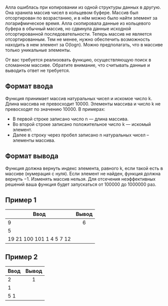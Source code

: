 Алла ошиблась при копировании из одной структуры данных в другую. Она хранила массив чисел в кольцевом буфере. Массив был отсортирован по возрастанию, и в нём можно было найти элемент за логарифмическое время. Алла скопировала данные из кольцевого буфера в обычный массив, но сдвинула данные исходной отсортированной последовательности. Теперь массив не является отсортированным. Тем не менее, нужно обеспечить возможность находить в нем элемент за O(logn).
Можно предполагать, что в массиве только уникальные элементы.

От вас требуется реализовать функцию, осуществляющую поиск в сломанном массиве. Обратите внимание, что считывать данные и выводить ответ не требуется.

## Формат ввода
Функция принимает массив натуральных чисел и искомое число k. Длина массива не превосходит 10000. Элементы массива и число k не превосходят по значению 10000.
В примерах:
 - В первой строке записано число n — длина массива.
 - Во второй строке записано положительное число k — искомый элемент. 
 - Далее в строку через пробел записано n натуральных чисел – элементы массива.

## Формат вывода
Функция должна вернуть индекс элемента, равного k, если такой есть в массиве (нумерация с нуля). Если элемент не найден, функция должна вернуть −1.
Изменять массив нельзя.
Для отсечения неэффективных решений ваша функция будет запускаться от 100000 до 1000000 раз.

## Пример 1
| Ввод                     | Вывод                      | 
| ------------------------ |:--------------------------:|
| 9                        | 6                          |
| 5                        |                            |
| 19 21 100 101 1 4 5 7 12 |                            |


## Пример 2
| Ввод            | Вывод                      | 
| --------------- |:--------------------------:|
| 2               | 1                          |
| 1               |                            |
| 5 1             |                            |


